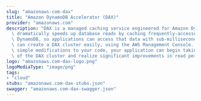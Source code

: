 ```yaml
---
slug: "amazonaws-com-dax"
title: "Amazon DynamoDB Accelerator (DAX)"
provider: "amazonaws.com"
description: "DAX is a managed caching service engineered for Amazon DynamoDB. DAX\
  \ dramatically speeds up database reads by caching frequently-accessed data from\
  \ DynamoDB, so applications can access that data with sub-millisecond latency. You\
  \ can create a DAX cluster easily, using the AWS Management Console. With a few\
  \ simple modifications to your code, your application can begin taking advantage\
  \ of the DAX cluster and realize significant improvements in read performance."
logo: "amazonaws.com-dax-logo.png"
logoMediaType: "image/png"
tags:
- "cloud"
stubs: "amazonaws.com-dax-stubs.json"
swagger: "amazonaws.com-dax-swagger.json"
---
```

